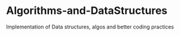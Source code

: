 # Algorithms-and-DataStructures
Implementation of Data structures, algos and better coding practices
